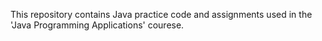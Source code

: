 This repository contains Java practice code and assignments used in the 'Java Programming Applications' courese.

